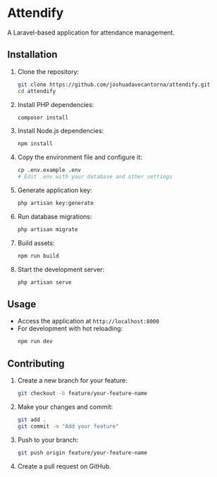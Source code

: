 # Attendify

A Laravel-based application for attendance management.

## Installation

1. Clone the repository:
   ```bash
   git clone https://github.com/joshuadavecantorna/attendify.git
   cd attendify
   ```

2. Install PHP dependencies:
   ```bash
   composer install
   ```

3. Install Node.js dependencies:
   ```bash
   npm install
   ```

4. Copy the environment file and configure it:
   ```bash
   cp .env.example .env
   # Edit .env with your database and other settings
   ```

5. Generate application key:
   ```bash
   php artisan key:generate
   ```

6. Run database migrations:
   ```bash
   php artisan migrate
   ```

7. Build assets:
   ```bash
   npm run build
   ```

8. Start the development server:
   ```bash
   php artisan serve
   ```

## Usage

- Access the application at `http://localhost:8000`
- For development with hot reloading:
  ```bash
  npm run dev
  ```

## Contributing

1. Create a new branch for your feature:
   ```bash
   git checkout -b feature/your-feature-name
   ```

2. Make your changes and commit:
   ```bash
   git add .
   git commit -m "Add your feature"
   ```

3. Push to your branch:
   ```bash
   git push origin feature/your-feature-name
   ```

4. Create a pull request on GitHub.
